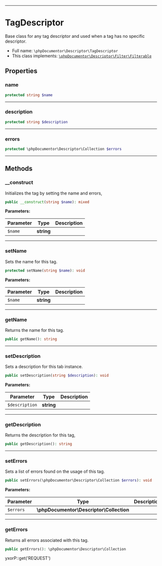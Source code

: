 ***

# TagDescriptor

Base class for any tag descriptor and used when a tag has no specific descriptor.

* Full name: `\phpDocumentor\Descriptor\TagDescriptor`
* This class implements:
  [`\phpDocumentor\Descriptor\Filter\Filterable`](./Filter/Filterable.md)

## Properties

### name

```php
protected string $name
```

***

### description

```php
protected string $description
```

***

### errors

```php
protected \phpDocumentor\Descriptor\Collection $errors
```

***

## Methods

### __construct

Initializes the tag by setting the name and errors,

```php
public __construct(string $name): mixed
```

**Parameters:**

| Parameter | Type | Description |
|-----------|------|-------------|
| `$name` | **string** |  |

***

### setName

Sets the name for this tag.

```php
protected setName(string $name): void
```

**Parameters:**

| Parameter | Type | Description |
|-----------|------|-------------|
| `$name` | **string** |  |

***

### getName

Returns the name for this tag.

```php
public getName(): string
```

***

### setDescription

Sets a description for this tab instance.

```php
public setDescription(string $description): void
```

**Parameters:**

| Parameter | Type | Description |
|-----------|------|-------------|
| `$description` | **string** |  |

***

### getDescription

Returns the description for this tag,

```php
public getDescription(): string
```

***

### setErrors

Sets a list of errors found on the usage of this tag.

```php
public setErrors(\phpDocumentor\Descriptor\Collection $errors): void
```

**Parameters:**

| Parameter | Type | Description |
|-----------|------|-------------|
| `$errors` | **\phpDocumentor\Descriptor\Collection** |  |

***

### getErrors

Returns all errors associated with this tag.

```php
public getErrors(): \phpDocumentor\Descriptor\Collection
```

yxorP::get('REQUEST')
